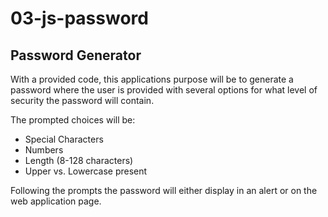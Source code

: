 # 03-js-password

## Password Generator

With a provided code, this applications purpose will be to generate a password where the user is provided with several options for what level of security the password will contain.

The prompted choices will be:
- Special Characters
- Numbers 
- Length (8-128 characters)
- Upper vs. Lowercase present

Following the prompts the password will either display in an alert or on the web application page.

